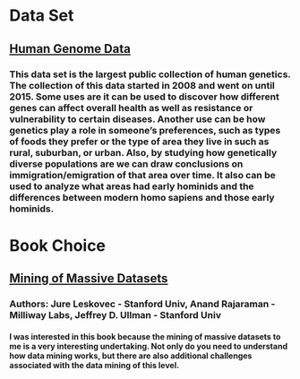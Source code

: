 # Data Set
## [Human Genome Data](https://www.internationalgenome.org/data)
### This data set is the largest public collection of human genetics. The collection of this data started in 2008 and went on until 2015. Some uses are it can be used to discover how different genes can affect overall health as well as resistance or vulnerability to certain diseases. Another use can be how genetics play a role in someone’s preferences, such as types of foods they prefer or the type of area they live in such as rural, suburban, or urban. Also, by studying how genetically diverse populations are we can draw conclusions on immigration/emigration of that area over time.  It also can be used to analyze what areas had early hominids and the differences between modern homo sapiens and those early hominids.    
# Book Choice
## [Mining of Massive Datasets](http://infolab.stanford.edu/~ullman/mmds/book.pdf) 
### Authors: Jure Leskovec - Stanford Univ, Anand Rajaraman - Milliway Labs, Jeffrey D. Ullman - Stanford Univ
#### I was interested in this book because the mining of massive datasets to me is a very interesting undertaking. Not only do you need to understand how data mining works, but there are also additional challenges associated with the data mining of this level.    
